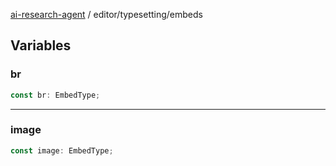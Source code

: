 [ai-research-agent](../../modules.md) / editor/typesetting/embeds

## Variables

### br

```ts
const br: EmbedType;
```

***

### image

```ts
const image: EmbedType;
```

